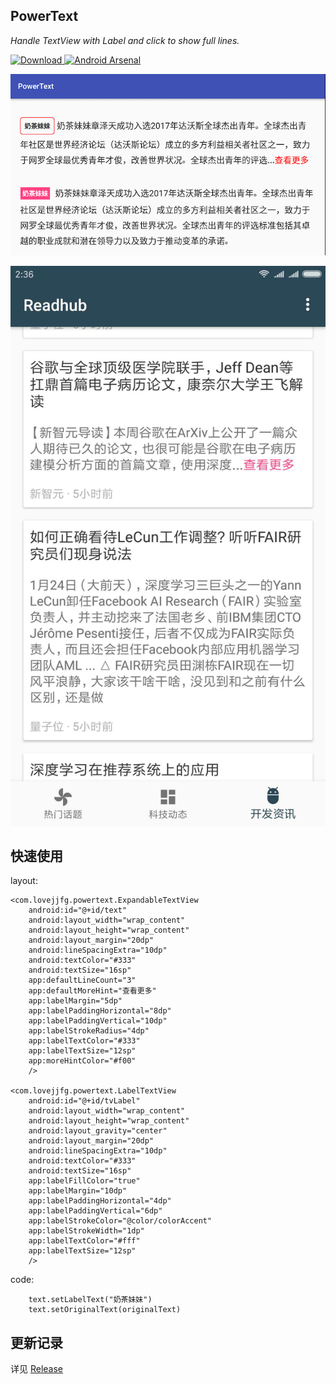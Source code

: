 ## PowerText

_Handle TextView with Label and click to show full lines._

[![Download](https://api.bintray.com/packages/lovejjfg/maven/powerText/images/download.svg) ](https://bintray.com/lovejjfg/maven/powerText/_latestVersion)[![Android Arsenal](https://img.shields.io/badge/Android%20Arsenal-PowerText-brightgreen.svg?style=flat)](https://android-arsenal.com/details/1/6548)

![screenshot](https://raw.githubusercontent.com/lovejjfg/screenshort/0523a2cff6067eeeda05838921d6d13256ffbbcb/WX20171210-205622%402x.png)

![screenshot](https://raw.githubusercontent.com/lovejjfg/screenshort/db8c2325e9091eb8c9a420dd2017c7273d0814f2/WechatIMG78.jpeg)


## 快速使用

layout:

    <com.lovejjfg.powertext.ExpandableTextView
        android:id="@+id/text"
        android:layout_width="wrap_content"
        android:layout_height="wrap_content"
        android:layout_margin="20dp"
        android:lineSpacingExtra="10dp"
        android:textColor="#333"
        android:textSize="16sp"
        app:defaultLineCount="3"
        app:defaultMoreHint="查看更多"
        app:labelMargin="5dp"
        app:labelPaddingHorizontal="8dp"
        app:labelPaddingVertical="10dp"
        app:labelStrokeRadius="4dp"
        app:labelTextColor="#333"
        app:labelTextSize="12sp"
        app:moreHintColor="#f00"
        />

    <com.lovejjfg.powertext.LabelTextView
        android:id="@+id/tvLabel"
        android:layout_width="wrap_content"
        android:layout_height="wrap_content"
        android:layout_gravity="center"
        android:layout_margin="20dp"
        android:lineSpacingExtra="10dp"
        android:textColor="#333"
        android:textSize="16sp"
        app:labelFillColor="true"
        app:labelMargin="10dp"
        app:labelPaddingHorizontal="4dp"
        app:labelPaddingVertical="6dp"
        app:labelStrokeColor="@color/colorAccent"
        app:labelStrokeWidth="1dp"
        app:labelTextColor="#fff"
        app:labelTextSize="12sp"
        />

code:

        text.setLabelText("奶茶妹妹")
        text.setOriginalText(originalText)


## 更新记录

详见 [Release](https://github.com/lovejjfg/PowerText/releases)

